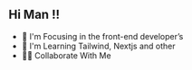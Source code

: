 ## Hi Man !!
 - 🎯 I'm Focusing in the front-end developer’s 
 - 🧩 I'm Learning Tailwind, Nextjs and other
 - 🤜🏼 Collaborate With Me
